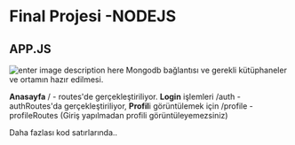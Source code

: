 # Final Projesi -NODEJS
## APP.JS
![enter image description here](https://cdn.discordapp.com/attachments/852651577721880586/1250476415539744879/image.png?ex=666b146a&is=6669c2ea&hm=9bd849c7bc00991734db51e0accd1e0b6dcc2bea4821c8c1944ce5f0bee7a1cd&)
Mongodb bağlantısı ve gerekli kütüphaneler ve ortamın hazır edilmesi.

**Anasayfa** / - routes'de gerçekleştiriliyor.
**Login** işlemleri /auth - authRoutes'da gerçekleştiriliyor,
**Profil**i görüntülemek için /profile - profileRoutes (Giriş yapılmadan profili görüntüleyemezsiniz)

Daha fazlası kod satırlarında..

